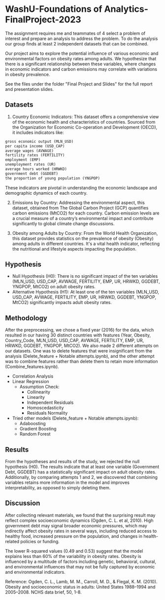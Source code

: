 # WashU-Foundations of Analytics-FinalProject-2023

The assignment requires me and teammates of 4 select a problem of interest and prepare an analysis to address the problem. To do the
analysis our group finds at least 2 independent datasets that can be combined.

Our project aims to explore the potential influence of various economic and environmental factors on obesity rates among adults. We hypothesize that there is a significant relationship between these variables, where changes in economic indicators and carbon emissions may correlate with variations in obesity prevalence.

See the files under the folder "Final Project and Slides" for the full report and presentation slides.
## Datasets

1. Country Economic Indicators: This dataset offers a comprehensive view of the economic health and characteristics of countries. Sourced from the Organization for Economic Co-operation and Development (OECD), it includes indicators like:
```python
gross economic output (MLN_USD)
per capita income (USD_CAP)
average wages (AVWAGE)
fertility rates (FERTILITY)
employment (EMP)
unemployment rates (UR)
average hours worked (HRWKD)
government debt (GGDEBT)
the proportion of young population (YNGPOP)
```

These indicators are pivotal in understanding the economic landscape and demographic dynamics of each country.

2. Emissions by Country: Addressing the environmental aspect, this dataset, obtained from The Global Carbon Project (GCP) quantifies carbon emissions (MtCO2) for each country. Carbon emission levels are a crucial measure of a country’s environmental impact and contribute significantly to global climate change discussions.

3. Obesity among Adults by Country: From the World Health Organization, this dataset provides statistics on the prevalence of obesity (Obesity) among adults in different countries. It's a vital health indicator, reflecting the nutritional and lifestyle aspects impacting the population.

## Hypothesis

- Null Hypothesis (H0): There is no significant impact of the ten variables (MLN_USD, USD_CAP, AVWAGE, FERTILITY, EMP, UR, HRWKD, GGDEBT, YNGPOP, MtCO2) on adult obesity rates.
- Alternative Hypothesis (H1): At least one of the ten variables (MLN_USD, USD_CAP, AVWAGE, FERTILITY, EMP, UR, HRWKD, GGDEBT, YNGPOP, MtCO2) significantly impacts adult obesity rates.

## Methodology
After the preprocessing, we chose a fixed year (2016) for the data, which resulted in our having 30 distinct countries with features (Year, Obesity, Country_Code, MLN_USD, USD_CAP, AVWAGE, FERTILITY, EMP, UR, HRWKD, GGDEBT, YNGPOP, MtCO2). We also made 2 different attempts on our datasets. One was to delete features that were insignificant from the analysis (Delete_feature + Notable attempts.ipynb), and the other attempt was to combine features rather than delete them to retain more information (Combine_features.ipynb).

- Correlation Analysis
- Linear Regression
  - Assumption Check:
    - Collinearity
    - Linearity
    - Independent Residuals
    - Homoscedasticity
    - Residuals Normality
- Tried other models (Delete_feature + Notable attempts.ipynb):
  -   Adaboosting
  -   Gradient Boosting
  -   Random Forest

## Results
From the hypotheses and results of the study, we rejected the null hypothesis (H0). The results indicate that at least one variable (Government Debt, GGDEBT) has a statistically significant impact on adult obesity rates. Additionally, by comparing attempts 1 and 2, we discovered that combining variables retains more information in the model and improves interpretability, as opposed to simply deleting them.

## Discussion

After collecting relevant materials, we found that the surprising result may reflect complex socioeconomic dynamics (Ogden, C. L. et al, 2010). High government debt may signal broader economic pressures, which may indirectly affect obesity rates in several ways, including reduced access to healthy food, increased pressure on the population, and changes in health-related policies or funding. 

The lower R-squared values (0.49 and 0.53) suggest that the model explains less than 60% of the variability in obesity rates. Obesity is influenced by a multitude of factors including genetic, behavioral, cultural, and environmental influences that may not be fully captured by economic and environmental indicators.

Reference:
Ogden, C. L., Lamb, M. M., Carroll, M. D., & Flegal, K. M. (2010). Obesity and socioeconomic status in adults: United States 1988–1994 and 2005–2008. NCHS data brief, 50, 1-8.



